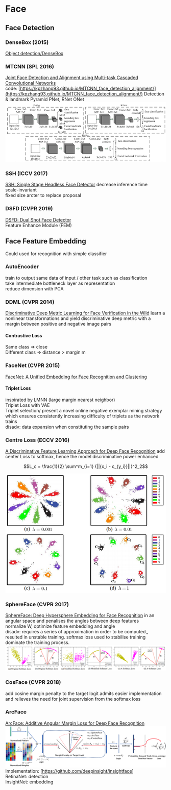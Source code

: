 # Face
## Face Detection

### DenseBox (2015)
[Object detection/DenseBox](/CNN/object_detection/object_detection.md#densebox-2015)

### MTCNN (SPL 2016)
[Joint Face Detection and Alignment using Multi-task Cascaded Convolutional Networks](https://arxiv.org/abs/1604.02878)  
code: [https://kpzhang93.github.io/MTCNN_face_detection_alignment/](https://kpzhang93.github.io/MTCNN_face_detection_alignment/)
Detection & landmark
Pyramid
PNet, RNet ONet
![](img/MTCNN.png)

### SSH (ICCV 2017)
[SSH: Single Stage Headless Face Detector](https://arxiv.org/abs/1708.03979)
decrease inference time  
scale-invariant  
fixed size arcter to replace proposal  


### DSFD (CVPR 2019)
[DSFD: Dual Shot Face Detector](https://arxiv.org/abs/1810.10220)  
Feature Enhance Module (FEM) 

## Face Feature Embedding
Could used for recognition with simple classifier
### AutoEncoder
train to output same data of input / other task such as classification  
take intermediate bottleneck layer as representation  
reduce dimension with PCA  

### DDML (CVPR 2014)
[Discriminative Deep Metric Learning for Face Verification in the Wild](https://www.cv-foundation.org/openaccess/content_cvpr_2014/papers/Hu_Discriminative_Deep_Metric_2014_CVPR_paper.pdf)
learn a nonlinear transformations and yield discriminative deep metric with a margin between positive and negative image pairs
#### Contrastive Loss
Same class => close  
Different class => distance > margin m

### FaceNet (CVPR 2015) 
[FaceNet: A Unified Embedding for Face Recognition and Clustering](https://arxiv.org/abs/1503.03832)
#### Triplet Loss
inspirated by LMNN (large margin nearest neighbor)  
Triplet Loss with VAE  
Triplet selection/ present a novel online negative exemplar mining strategy which ensures consistently increasing difficulty of triplets as the network trains  
disadv: data expansion when constituting the sample pairs  

### Centre Loss (ECCV 2016)
[A Discriminative Feature Learning Approach for Deep Face Recognition](https://kpzhang93.github.io/papers/eccv2016.pdf)
add center Loss to softmax, hence the model discriminative power enhanced  
```math
L_c = \frac{1}{2} \sum^m_{i=1} {||{x_i - c_{y_i}}||}^2_2
```
![](img/centre_loss.png)

### SphereFace (CVPR 2017)
[SphereFace: Deep Hypersphere Embedding for Face Recognition](https://arxiv.org/abs/1704.08063)
in an angular space and penalises the angles between deep features  
normalize W, optimize feature embedding and angle  
disadv: requires a series of approximation in order to be computed,, resulted in unstable training. softmax loss used to stabilise training dominate the training process.  
![](img/SphereFace.png)

### CosFace (CVPR 2018)
add cosine margin penalty to the target logit
admits easier implementation and relieves the need for joint supervision from the softmax loss

### ArcFace
[ArcFace: Additive Angular Margin Loss for Deep Face Recognition](https://arxiv.org/abs/1801.07698)
![](img/ArcFace.png)  
Implementation: [https://github.com/deepinsight/insightface]  
RetinaNet: detection  
InsightNet: embedding  
